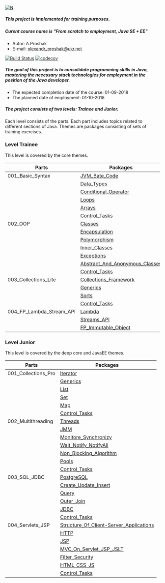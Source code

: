 [![N](http://job4j.ru/img/logomini.png)](http://job4j.ru)
##### This project is implemented for training purposes. 
##### Curent course name is "From scratch to employment, Java SE + EE"
  - Autor: A.Proshak
  - E-mail: olexandr_proshak@ukr.net

 [![Build Status](https://travis-ci.org/AlexandrProshak/Alexandr_Proshak.svg?branch=master)](https://travis-ci.org/AlexandrProshak/Alexandr_Proshak)   [![codecov](https://codecov.io/gh/AlexandrProshak/Alexandr_Proshak/branch/master/graph/badge.svg)](https://codecov.io/gh/AlexandrProshak/Alexandr_Proshak) 


##### The goal of this project is to consolidate programming skills in Java, mastering the necessary stack technologies for employment in the position of the Java developer.

  - The expected completion date of the course:   01-09-2018
  - The planned date of employment:			      01-10-2018

##### The project consists of two levels: Trainee and  Junior.

Each level consists of the parts. Each part includes topics related to different sections of Java. Themes are packages consisting of sets of training exercises.

### Level Trainee

This level is covered by the core themes.

| Parts | Packages |
| ----- | -------- | 
|001_Basic_Syntax | [JVM_Bate_Code](https://github.com/AlexandrProshak/Alexandr_Proshak/tree/master/Level_Trainee/Part_001_Base_Syntax/1_JVM_Bate_Code) |
| | [Data_Types](https://github.com/AlexandrProshak/Alexandr_Proshak/tree/master/Level_Trainee/Part_001_Base_Syntax/3_Data_Type) |
| | [Conditional_Operator](https://github.com/AlexandrProshak/Alexandr_Proshak/tree/master/Level_Trainee/Part_001_Base_Syntax/4_Conditional_Operator) |
| | [Loops](https://github.com/AlexandrProshak/Alexandr_Proshak/tree/master/Level_Trainee/Part_001_Base_Syntax/5_Loops)|
| | [Arrays](https://github.com/AlexandrProshak/Alexandr_Proshak/tree/master/Level_Trainee/Part_001_Base_Syntax/6_Arrays)|
| | [Control_Tasks](https://github.com/AlexandrProshak/Alexandr_Proshak/tree/master/Level_Trainee/Part_001_Base_Syntax/7_Control_Tasks) |
|002_OOP | [Classes](https://github.com/AlexandrProshak/Alexandr_Proshak/tree/master/Level_Trainee/Part_002_OOP/1_Classes) |
| | [Encapsulation](https://github.com/AlexandrProshak/Alexandr_Proshak/tree/master/Level_Trainee/Part_002_OOP/3_Encapsulation) |
| | [Polymorphism](https://github.com/AlexandrProshak/Alexandr_Proshak/tree/master/Level_Trainee/Part_002_OOP/4_Polymorphism) |
| | [Inner_Classes](https://github.com/AlexandrProshak/Alexandr_Proshak/tree/master/Level_Trainee/Part_002_OOP/5_Inner_Classes) |
| | [Exceptions](https://github.com/AlexandrProshak/Alexandr_Proshak/tree/master/Level_Trainee/Part_002_OOP/6_Exceptions) |
| | [Abstract_And_Anonymous_Classes](https://github.com/AlexandrProshak/Alexandr_Proshak/tree/master/Level_Trainee/Part_002_OOP/7_Abstract_And_Anonymous_Classes) |
| | [Control_Tasks](https://github.com/AlexandrProshak/Alexandr_Proshak/tree/master/Level_Trainee/Part_002_OOP/8_Control_Tasks) |
|003_Collections_Lite| [Collections_Framework](https://github.com/AlexandrProshak/Alexandr_Proshak/tree/master/Level_Trainee/Part_003_Collections_Lite/1_Collections_Framework) |
| | [Generics](https://github.com/AlexandrProshak/Alexandr_Proshak/tree/master/Level_Trainee/Part_003_Collections_Lite/2_Generics) |
| | [Sorts](https://github.com/AlexandrProshak/Alexandr_Proshak/tree/master/Level_Trainee/Part_003_Collections_Lite/3_Sorts) |
| | [Control_Tasks](https://github.com/AlexandrProshak/Alexandr_Proshak/tree/master/Level_Trainee/Part_003_Collections_Lite/5_Control_Tasks) |
| 004_FP_Lambda_Stream_API| [Lambda]() |
| | [Streams_API]() |
| | [FP_Immutable_Object]() |


### Level Junior

This level is covered by the deep core and JavaEE themes.

| Parts | Packages |
| ----- | -------- | 
|001_Collections_Pro | [Iterator]() |
| | [Generics]() |
| | [List]() |
| | [Set]() |
| | [Map]() |
| | [Control_Tasks]() |
|002_Multithreading | [Threads]() |
| | [JMM]() |
| | [Monitore_Synchronizy]() |
| | [Wait_Notify_NotifyAll]() |
| | [Non_Blocking_Algorithm]() |
| | [Pools]() |
| | [Control_Tasks]() |
|003_SQL_JDBC| [PostgreSQL]() |
| | [Create_Update_Insert]() |
| | [Query]() |
| | [Outer_Join]() |
| | [JDBC]() |
| | [Control_Tasks]() |
|004_Servlets_JSP| [Structure_Of_Client-Server_Applications]() |
| | [HTTP]() |
| | [JSP]() |
| | [MVC_On_Servlet_JSP_JSLT]() |
| | [Filter_Security]() |
| | [HTML_CSS_JS]() |
| | [Control_Tasks]() |

